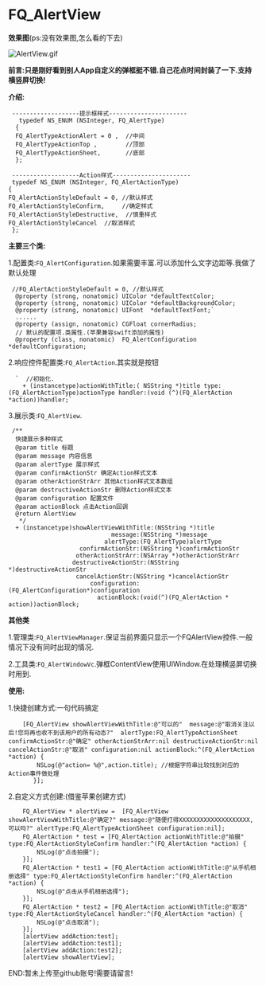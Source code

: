 
# FQ_AlertView

**效果图**(ps:没有效果图,怎么看的下去)

 
![AlertView.gif](http://upload-images.jianshu.io/upload_images/2100495-bde334396d68f31b.gif?imageMogr2/auto-orient/strip)

**前言:只是刚好看到别人App自定义的弹框挺不错.自己花点时间封装了一下.支持横竖屏切换!**

**介绍:**
   
     -------------------提示框样式----------------------
       typedef NS_ENUM (NSInteger, FQ_AlertType)
      {
      FQ_AlertTypeActionAlert = 0 ,  //中间
      FQ_AlertTypeActionTop ,        //顶部
      FQ_AlertTypeActionSheet,       //底部
      };

     -------------------Action样式----------------------
     typedef NS_ENUM (NSInteger, FQ_AlertActionType)
    {
    FQ_AlertActionStyleDefault = 0, //默认样式
    FQ_AlertActionStyleConfirm,     //确定样式
    FQ_AlertActionStyleDestructive,  //慎重样式
    FQ_AlertActionStyleCancel  //取消样式
     };  


**主要三个类:**

1.配置类:`FQ_AlertConfiguration`.如果需要丰富.可以添加什么文字边距等.我做了默认处理

     //FQ_AlertActionStyleDefault = 0, //默认样式
      @property (strong, nonatomic) UIColor *defaultTextColor;
      @property (strong, nonatomic) UIColor *defaultBackgroundColor;
      @property (strong, nonatomic) UIFont  *defaultTextFont;`
      ......
      @property (assign, nonatomic) CGFloat cornerRadius;
      // 默认的配置项.类属性.(苹果兼容swift添加的属性)
      @property (class, nonatomic)  FQ_AlertConfiguration *defaultConfiguration;

2.响应控件配置类:`FQ_AlertAction`.其实就是按钮

      `  //初始化.
        + (instancetype)actionWithTitle:( NSString *)title type:(FQ_AlertActionType)actionType handler:(void (^)(FQ_AlertAction *action))handler;`

3.展示类:`FQ_AlertView`.

     /**
      快捷展示多种样式
      @param title 标题
      @param message 内容信息
      @param alertType 展示样式
      @param confirmActionStr 确定Action样式文本
      @param otherActionStrArr 其他Action样式文本数组
      @param destructiveActionStr 删除Action样式文本
      @param configuration 配置文件
      @param actionBlock 点击Action回调
      @return AlertView
       */
      + (instancetype)showAlertViewWithTitle:(NSString *)title
                                 message:(NSString *)message
                               alertType:(FQ_AlertType)alertType
                        confirmActionStr:(NSString *)confirmActionStr
                       otherActionStrArr:(NSArray *)otherActionStrArr
                      destructiveActionStr:(NSString *)destructiveActionStr
                       cancelActionStr:(NSString *)cancelActionStr
                           configuration:(FQ_AlertConfiguration*)configuration
                             actionBlock:(void(^)(FQ_AlertAction * action))actionBlock;


**其他类**

1.管理类:`FQ_AlertViewManager`.保证当前界面只显示一个FQAlertView控件.一般情况下没有同时出现的情况.

2.工具类:`FQ_AlertWindowVc`.弹框ContentView使用UIWindow.在处理横竖屏切换时用到.

**使用:**

1.快捷创建方式:一句代码搞定

        [FQ_AlertView showAlertViewWithTitle:@"可以的"  message:@"取消关注以后!您将再也收不到该用户的所有动态?"  alertType:FQ_AlertTypeActionSheet confirmActionStr:@"确定" otherActionStrArr:nil destructiveActionStr:nil cancelActionStr:@"取消" configuration:nil actionBlock:^(FQ_AlertAction *action) {
            NSLog(@"action= %@",action.title); //根据字符串比较找到对应的Action事件做处理
           }];

2.自定义方式创建:(借鉴苹果创建方式)

        FQ_AlertView * alertView =  [FQ_AlertView showAlertViewWithTitle:@"确定?" message:@"随便打得XXXXXXXXXXXXXXXXXXXX,可以吗?" alertType:FQ_AlertTypeActionSheet configuration:nil];
        FQ_AlertAction * test = [FQ_AlertAction actionWithTitle:@"拍摄" type:FQ_AlertActionStyleConfirm handler:^(FQ_AlertAction *action) {
            NSLog(@"点击拍摄");
        }];
        FQ_AlertAction * test1 = [FQ_AlertAction actionWithTitle:@"从手机相册选择" type:FQ_AlertActionStyleConfirm handler:^(FQ_AlertAction *action) {
            NSLog(@"点击从手机相册选择");
        }];
        FQ_AlertAction * test2 = [FQ_AlertAction actionWithTitle:@"取消" type:FQ_AlertActionStyleCancel handler:^(FQ_AlertAction *action) {
            NSLog(@"点击取消");
        }];
        [alertView addAction:test];
        [alertView addAction:test1];
        [alertView addAction:test2];
        [alertView showAlertView];

END:暂未上传至github账号!需要请留言!


